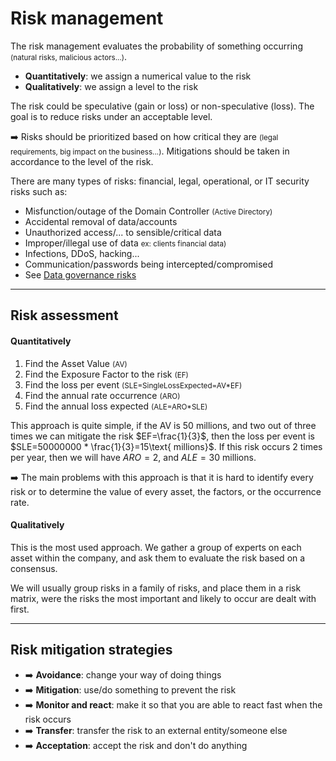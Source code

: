 # Risk management

<div class="row row-cols-md-2"><div>

The risk management evaluates the probability of something occurring <small>(natural risks, malicious actors...)</small>.

* **Quantitatively**: we assign a numerical value to the risk
* **Qualitatively**: we assign a level to the risk

The risk could be speculative (gain or loss) or non-speculative (loss). The goal is to reduce risks under an acceptable level.

➡️ Risks should be prioritized based on how critical they are <small>(legal requirements, big impact on the business...)</small>. Mitigations should be taken in accordance to the level of the risk.
</div><div>

There are many types of risks: financial, legal, operational, or IT security risks such as:

* Misfunction/outage of the Domain Controller <small>(Active Directory)</small>
* Accidental removal of data/accounts
* Unauthorized access/... to sensible/critical data
* Improper/illegal use of data <small>ex: clients financial data)</small>
* Infections, DDoS, hacking...
* Communication/passwords being intercepted/compromised
* See [Data governance risks](/cybersecurity/blue-team/data.md#security-risks-and-business-needs)

</div></div>

<hr class="sep-both">

## Risk assessment

<div class="row row-cols-md-2"><div>

#### Quantitatively

<p></p>

1. Find the Asset Value <small>(AV)</small>
2. Find the Exposure Factor to the risk <small>(EF)</small>
3. Find the loss per event <small>(SLE=SingleLossExpected=AV*EF)</small>
4. Find the annual rate occurrence <small>(ARO)</small>
5. Find the annual loss expected <small>(ALE=ARO*SLE)</small>

This approach is quite simple, if the AV is 50 millions, and two out of three times we can mitigate the risk $EF=\frac{1}{3}$, then the loss per event is $SLE=50000000 * \frac{1}{3}=15\text{ millions}$. If this risk occurs 2 times per year, then we will have $ARO=2$, and $ALE=30\text{ millions}$.
</div><div>

➡️ The main problems with this approach is that it is hard to identify every risk or to determine the value of every asset, the factors, or the occurrence rate.

#### Qualitatively

This is the most used approach. We gather a group of experts on each asset within the company, and ask them to evaluate the risk based on a consensus.

We will usually group risks in a family of risks, and place them in a risk matrix, were the risks the most important and likely to occur are dealt with first.
</div></div>

<hr class="sep-both">

## Risk mitigation strategies

<div class="row row-cols-md-2 mt-3"><div>

* ➡️ **Avoidance**: change your way of doing things
* ➡️ **Mitigation**: use/do something to prevent the risk
* ➡️ **Monitor and react**: make it so that you are able to react fast when the risk occurs
* ➡️ **Transfer**: transfer the risk to an external entity/someone else
* ➡️ **Acceptation**: accept the risk and don't do anything
</div><div>

</div></div>